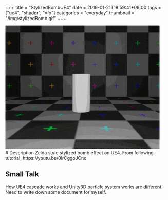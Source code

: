 +++
title = "StylizedBombUE4"
date = 2019-01-21T18:59:41+09:00
tags = ["ue4", "shader", "vfx"]
categories = "everyday"
thumbnail = "/img/stylizedBomb.gif"
+++

<div class="image">
<img src="/img/stylizedBomb.gif" style="max-width: 480px;">
</div>

<div class="description">
# Description
Zelda style stylized bomb effect on UE4.
From following tutorial, https://youtu.be/0IrCggoJCno

## Small Talk

How UE4 cascade works and Unity3D particle system works are different.
Need to write down some document for myself.
